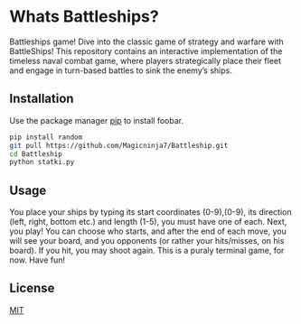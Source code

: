 # Whats Battleships?

Battleships game! Dive into the classic game of strategy and warfare with BattleShips! This repository contains an interactive implementation of the timeless naval combat game, where players strategically place their fleet and engage in turn-based battles to sink the enemy’s ships.



## Installation

Use the package manager [pip](https://pip.pypa.io/en/stable/) to install foobar.

```bash
pip install random
git pull https://github.com/Magicninja7/Battleship.git
cd Battleship
python statki.py
```


## Usage
You place your ships by typing its start coordinates (0-9),(0-9), its direction (left, right, bottom etc.) and length (1-5), you must have one of each. 
Next, you play! You can choose who starts, and after the end of each move, you will see your board, and you opponents (or rather your hits/misses, on his board). If you hit, you may shoot again.
This is a puraly terminal game, for now. Have fun!

## License

[MIT](https://choosealicense.com/licenses/mit/)
